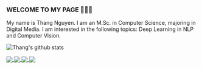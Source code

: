 ### WELCOME TO MY PAGE 👋👋👋
My name is Thang Nguyen. I am an M.Sc. in Computer Science, majoring in Digital Media. I am interested in the following topics: Deep Learning in NLP and Computer Vision.<br>

![Thang's github stats](https://github-readme-stats.vercel.app/api?username=nhthang9x&show_icons=true&theme=tokyonight&hide=contribs,prs,issues)

<a href="https://github.com/nhthang9x/Character-level-cnn-pytorch/">
  <!-- Change the `github-readme-stats.anuraghazra1.vercel.app` to `github-readme-stats.vercel.app`  -->
  <img align="center" src="https://github-readme-stats.anuraghazra1.vercel.app/api/pin/?username=nhthang9x&repo=Character-level-cnn-pytorch&theme=cobalt" />
</a>    
<a href="https://github.com/nhthang9x/Character-level-cnn-tensorflow/">
  <!-- Change the `github-readme-stats.anuraghazra1.vercel.app` to `github-readme-stats.vercel.app`  -->
  <img align="center" src="https://github-readme-stats.anuraghazra1.vercel.app/api/pin/?username=nhthang9x&repo=Character-level-cnn-tensorflow&theme=synthwave" />
</a>

<a href="https://github.com/nhthang9x/Very-deep-cnn-pytorch/">
  <!-- Change the `github-readme-stats.anuraghazra1.vercel.app` to `github-readme-stats.vercel.app`  -->
  <img align="center" src="https://github-readme-stats.anuraghazra1.vercel.app/api/pin/?username=nhthang9x&repo=Very-deep-cnn-pytorch&theme=highcontrast" />
</a>    
<a href="https://github.com/nhthang9x/Very-deep-cnn-tensorflow/">
  <!-- Change the `github-readme-stats.anuraghazra1.vercel.app` to `github-readme-stats.vercel.app`  -->
  <img align="center" src="https://github-readme-stats.anuraghazra1.vercel.app/api/pin/?username=nhthang9x&repo=Very-deep-cnn-tensorflow&theme=dracula" />
</a>
